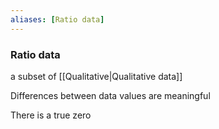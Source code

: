 ```yaml
---
aliases: [Ratio data]
---
```


### Ratio data

a subset of [[Qualitative|Qualitative data]] 

Differences between data values are meaningful

There is a true zero